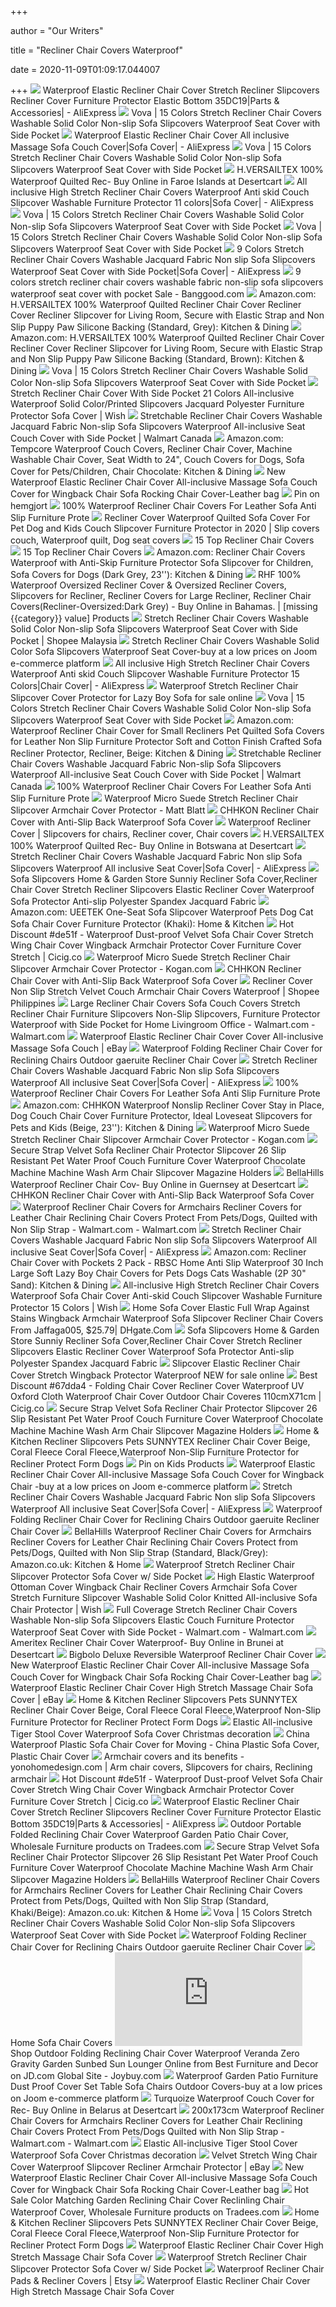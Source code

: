 +++
        
author = "Our Writers"
        
title = "Recliner Chair Covers Waterproof"
        
date = 2020-11-09T01:09:17.044007
        
+++
[ ![](https://ae01.alicdn.com/kf/Hce3b7f8e53d6410190a0f0440b7b47acO.jpg_q50.jpg)](https://ae01.alicdn.com/kf/Hce3b7f8e53d6410190a0f0440b7b47acO.jpg_q50.jpg) Waterproof Elastic Recliner Chair Cover Stretch Recliner Slipcovers  Recliner Cover Furniture Protector Elastic Bottom 35DC19|Parts &  Accessories| - AliExpress
[ ![](https://image-tb.vova.com/image/500_500/filler/7a/fa/32922171c59693ee143e842aab927afa.jpg?format=webp)](https://image-tb.vova.com/image/500_500/filler/7a/fa/32922171c59693ee143e842aab927afa.jpg?format=webp) Vova | 15 Colors Stretch Recliner Chair Covers Washable Solid Color Non-slip  Sofa Slipcovers Waterproof Seat Cover with Side Pocket
[ ![](https://ae01.alicdn.com/kf/H19e2436b23aa410097dd42e32bb0dcbeA/Waterproof-Elastic-Recliner-Chair-Cover-All-inclusive-Massage-Sofa-Couch-Cover.jpg_q50.jpg)](https://ae01.alicdn.com/kf/H19e2436b23aa410097dd42e32bb0dcbeA/Waterproof-Elastic-Recliner-Chair-Cover-All-inclusive-Massage-Sofa-Couch-Cover.jpg_q50.jpg) Waterproof Elastic Recliner Chair Cover All inclusive Massage Sofa Couch  Cover|Sofa Cover| - AliExpress
[ ![](https://image-tb.vova.com/image/500_500/filler/1a/4a/400a41077d2687e581840f02e9091a4a.jpg?format=webp)](https://image-tb.vova.com/image/500_500/filler/1a/4a/400a41077d2687e581840f02e9091a4a.jpg?format=webp) Vova | 15 Colors Stretch Recliner Chair Covers Washable Solid Color Non-slip  Sofa Slipcovers Waterproof Seat Cover with Side Pocket
[ ![](https://images-na.ssl-images-amazon.com/images/I/41Hd%2B1NKWGL.jpg)](https://images-na.ssl-images-amazon.com/images/I/41Hd%2B1NKWGL.jpg) H.VERSAILTEX 100% Waterproof Quilted Rec- Buy Online in Faroe Islands at  Desertcart
[ ![](https://ae01.alicdn.com/kf/H901090149d994bf586428fd2c5158429Z/All-inclusive-High-Stretch-Recliner-Chair-Covers-Waterproof-Anti-skid-Couch-Slipcover-Washable-Furniture-Protector-11.jpg_Q90.jpg_.webp)](https://ae01.alicdn.com/kf/H901090149d994bf586428fd2c5158429Z/All-inclusive-High-Stretch-Recliner-Chair-Covers-Waterproof-Anti-skid-Couch-Slipcover-Washable-Furniture-Protector-11.jpg_Q90.jpg_.webp) All inclusive High Stretch Recliner Chair Covers Waterproof Anti skid Couch  Slipcover Washable Furniture Protector 11 colors|Sofa Cover| - AliExpress
[ ![](https://image-tb.vova.com/image/500_500/filler/33/48/400bfdc7d9abd3755bd6822b76593348.jpg?format=webp)](https://image-tb.vova.com/image/500_500/filler/33/48/400bfdc7d9abd3755bd6822b76593348.jpg?format=webp) Vova | 15 Colors Stretch Recliner Chair Covers Washable Solid Color Non-slip  Sofa Slipcovers Waterproof Seat Cover with Side Pocket
[ ![](https://image-tb.vova.com/image/500_500/filler/a2/a0/86f69d2e0056ecd8bcb34afd623ca2a0.jpg?format=webp)](https://image-tb.vova.com/image/500_500/filler/a2/a0/86f69d2e0056ecd8bcb34afd623ca2a0.jpg?format=webp) Vova | 15 Colors Stretch Recliner Chair Covers Washable Solid Color Non-slip  Sofa Slipcovers Waterproof Seat Cover with Side Pocket
[ ![](https://ae01.alicdn.com/kf/Hcd37000a1a044657a96cead992dfe918f/9-Colors-Stretch-Recliner-Chair-Covers-Washable-Jacquard-Fabric-Non-slip-Sofa-Slipcovers-Waterproof-Seat-Cover.jpeg_Q90.jpeg_.webp)](https://ae01.alicdn.com/kf/Hcd37000a1a044657a96cead992dfe918f/9-Colors-Stretch-Recliner-Chair-Covers-Washable-Jacquard-Fabric-Non-slip-Sofa-Slipcovers-Waterproof-Seat-Cover.jpeg_Q90.jpeg_.webp) 9 Colors Stretch Recliner Chair Covers Washable Jacquard Fabric Non slip  Sofa Slipcovers Waterproof Seat Cover with Side Pocket|Sofa Cover| -  AliExpress
[ ![](https://imgaz.staticbg.com/thumb/large/oaupload/banggood/images/7B/C4/139fe0f8-ce57-4846-aaff-73061e603a83.jpg)](https://imgaz.staticbg.com/thumb/large/oaupload/banggood/images/7B/C4/139fe0f8-ce57-4846-aaff-73061e603a83.jpg) 9 colors stretch recliner chair covers washable fabric non-slip sofa  slipcovers waterproof seat cover with pocket Sale - Banggood.com
[ ![](https://images-na.ssl-images-amazon.com/images/I/61cGuO4aNeL._AC_SL1050_.jpg)](https://images-na.ssl-images-amazon.com/images/I/61cGuO4aNeL._AC_SL1050_.jpg) Amazon.com: H.VERSAILTEX 100% Waterproof Quilted Recliner Chair Cover  Recliner Cover Recliner Slipcover for Living Room, Secure with Elastic  Strap and Non Slip Puppy Paw Silicone Backing (Standard, Grey): Kitchen &  Dining
[ ![](https://images-na.ssl-images-amazon.com/images/I/61khlwTVHjL._AC_SL1050_.jpg)](https://images-na.ssl-images-amazon.com/images/I/61khlwTVHjL._AC_SL1050_.jpg) Amazon.com: H.VERSAILTEX 100% Waterproof Quilted Recliner Chair Cover  Recliner Cover Recliner Slipcover for Living Room, Secure with Elastic  Strap and Non Slip Puppy Paw Silicone Backing (Standard, Brown): Kitchen &  Dining
[ ![](https://image-tb.vova.com/image/500_500/filler/d3/81/d39c647597e6dc0b3b353dd7edb9d381.jpg?format=webp)](https://image-tb.vova.com/image/500_500/filler/d3/81/d39c647597e6dc0b3b353dd7edb9d381.jpg?format=webp) Vova | 15 Colors Stretch Recliner Chair Covers Washable Solid Color Non-slip  Sofa Slipcovers Waterproof Seat Cover with Side Pocket
[ ![](https://canary.contestimg.wish.com/api/webimage/5d8477ef1d93e91022a1eb43-large.jpg?cache_buster=eab02171078664ed3dc9014711d29f77)](https://canary.contestimg.wish.com/api/webimage/5d8477ef1d93e91022a1eb43-large.jpg?cache_buster=eab02171078664ed3dc9014711d29f77) Stretch Recliner Chair Cover With Side Pocket 21 Colors All-inclusive  Waterproof Solid Color/Printed Slipcovers Jacquard Polyester Furniture Protector  Sofa Cover | Wish
[ ![](https://i5.walmartimages.com/asr/651d97f8-edcd-454d-ae3c-19f4f774f979_1.bd466963a3a45643e3640a56cad68ac1.jpeg)](https://i5.walmartimages.com/asr/651d97f8-edcd-454d-ae3c-19f4f774f979_1.bd466963a3a45643e3640a56cad68ac1.jpeg) Stretchable Recliner Chair Covers Washable Jacquard Fabric Non-slip Sofa  Slipcovers Waterproof All-inclusive Seat Couch Cover with Side Pocket |  Walmart Canada
[ ![](https://images-na.ssl-images-amazon.com/images/I/612p%2BInT78L._AC_SL1500_.jpg)](https://images-na.ssl-images-amazon.com/images/I/612p%2BInT78L._AC_SL1500_.jpg) Amazon.com: Tempcore Waterproof Couch Covers, Recliner Chair Cover, Machine  Washable Chair Cover, Seat Width to 24", Couch Covers for Dogs, Sofa Cover  for Pets/Children, Chair Chocolate: Kitchen & Dining
[ ![](https://i1.wp.com/ae01.alicdn.com/kf/H79b3113ea9ea4c9486f25cf73600d216C/New-Waterproof-Elastic-Recliner-Chair-Cover-All-inclusive-Massage-Sofa-Couch-Cover-for-Wingback-Chair-Sofa.jpg)](https://i1.wp.com/ae01.alicdn.com/kf/H79b3113ea9ea4c9486f25cf73600d216C/New-Waterproof-Elastic-Recliner-Chair-Cover-All-inclusive-Massage-Sofa-Couch-Cover-for-Wingback-Chair-Sofa.jpg) New Waterproof Elastic Recliner Chair Cover All-inclusive Massage Sofa  Couch Cover for Wingback Chair Sofa Rocking Chair Cover-Leather bag
[ ![](https://i.pinimg.com/originals/0d/42/9f/0d429fbbf67040e7246163cf070675c5.jpg)](https://i.pinimg.com/originals/0d/42/9f/0d429fbbf67040e7246163cf070675c5.jpg) Pin on hemgjort
[ ![](https://images-na.ssl-images-amazon.com/images/I/81yS0rJOSEL._AC_SX522_.jpg)](https://images-na.ssl-images-amazon.com/images/I/81yS0rJOSEL._AC_SX522_.jpg) 100% Waterproof Recliner Chair Covers For Leather Sofa Anti Slip Furniture  Prote
[ ![](https://i.pinimg.com/originals/85/18/d2/8518d25a149235090939015fa9b37a20.jpg)](https://i.pinimg.com/originals/85/18/d2/8518d25a149235090939015fa9b37a20.jpg) Recliner Cover Waterproof Quilted Sofa Cover For Pet Dog and Kids Couch  Slipcover Furniture Protector in 2020 | Slip covers couch, Waterproof  quilt, Dog seat covers
[ ![](https://www.gardenviewer.com/images/39741/Turquoize-100-Waterproof-Pet-Furniture-Covers-Couch-Cover-for-Leather-Recliner-Chair-Cover-Luxurious-Arm-Chair-Slipcover-for-Quilted-Dog-Sofa-Cover-Protector-Non-Slip-Chair-Shield-Chair-21-Taupe--11.jpg)](https://www.gardenviewer.com/images/39741/Turquoize-100-Waterproof-Pet-Furniture-Covers-Couch-Cover-for-Leather-Recliner-Chair-Cover-Luxurious-Arm-Chair-Slipcover-for-Quilted-Dog-Sofa-Cover-Protector-Non-Slip-Chair-Shield-Chair-21-Taupe--11.jpg) 15 Top Recliner Chair Covers
[ ![](https://www.gardenviewer.com/images/39741/Furniture-Sofa-Covers-for-Oversized-Recliner-Quilted-100-Waterproof-Recliner-Chair-Cover-for-Living-Room-Non-Slip-Sofa-Protector-Taupe-Oversize-Recliner-Seat%C2%A0Width%C2%A0Up%C2%A0to-30--33.jpg)](https://www.gardenviewer.com/images/39741/Furniture-Sofa-Covers-for-Oversized-Recliner-Quilted-100-Waterproof-Recliner-Chair-Cover-for-Living-Room-Non-Slip-Sofa-Protector-Taupe-Oversize-Recliner-Seat%C2%A0Width%C2%A0Up%C2%A0to-30--33.jpg) 15 Top Recliner Chair Covers
[ ![](https://images-na.ssl-images-amazon.com/images/I/61uO3LAWChL._AC_SL1500_.jpg)](https://images-na.ssl-images-amazon.com/images/I/61uO3LAWChL._AC_SL1500_.jpg) Amazon.com: Recliner Chair Covers Waterproof with Anti-Skip Furniture Protector  Sofa Slipcover for Children, Sofa Covers for Dogs (Dark Grey, 23''):  Kitchen & Dining
[ ![](https://m.media-amazon.com/images/I/61sffIunoBL.jpg)](https://m.media-amazon.com/images/I/61sffIunoBL.jpg) RHF 100% Waterproof Oversized Recliner Cover & Oversized Recliner Covers,  Slipcovers for Recliner, Recliner Covers for Large Recliner, Recliner Chair  Covers(Recliner-Oversized:Dark Grey) - Buy Online in Bahamas. | [missing  {{category}} value] Products
[ ![](https://cf.shopee.com.my/file/48176fa1f17aa66f0d507cb8a403ea3c)](https://cf.shopee.com.my/file/48176fa1f17aa66f0d507cb8a403ea3c) Stretch Recliner Chair Covers Washable Solid Color Non-slip Sofa Slipcovers  Waterproof Seat Cover with Side Pocket | Shopee Malaysia
[ ![](https://img.joomcdn.net/12a128129576150b275ffc0697b38bfe06584e09_original.jpeg)](https://img.joomcdn.net/12a128129576150b275ffc0697b38bfe06584e09_original.jpeg) Stretch Recliner Chair Covers Washable Solid Color Sofa Slipcovers  Waterproof Seat Cover-buy at a low prices on Joom e-commerce platform
[ ![](https://ae01.alicdn.com/kf/H9b9ed9408da6491085bb7fe85962fff3V/All-inclusive-High-Stretch-Recliner-Chair-Covers-Waterproof-Anti-skid-Couch-Slipcover-Washable-Furniture-Protector-15.jpg_Q90.jpg_.webp)](https://ae01.alicdn.com/kf/H9b9ed9408da6491085bb7fe85962fff3V/All-inclusive-High-Stretch-Recliner-Chair-Covers-Waterproof-Anti-skid-Couch-Slipcover-Washable-Furniture-Protector-15.jpg_Q90.jpg_.webp) All inclusive High Stretch Recliner Chair Covers Waterproof Anti skid Couch  Slipcover Washable Furniture Protector 15 Colors|Chair Cover| - AliExpress
[ ![](https://i.ebayimg.com/images/g/4yAAAOSwSRteOSkk/s-l1600.jpg)](https://i.ebayimg.com/images/g/4yAAAOSwSRteOSkk/s-l1600.jpg) Waterproof Stretch Recliner Chair Slipcover Cover Protector for Lazy Boy  Sofa for sale online
[ ![](https://image-tb.vova.com/image/500_500/filler/2d/a9/85628d36e92c9fdfed5607c2e4d12da9.jpg?format=webp)](https://image-tb.vova.com/image/500_500/filler/2d/a9/85628d36e92c9fdfed5607c2e4d12da9.jpg?format=webp) Vova | 15 Colors Stretch Recliner Chair Covers Washable Solid Color Non-slip  Sofa Slipcovers Waterproof Seat Cover with Side Pocket
[ ![](https://images-na.ssl-images-amazon.com/images/I/71wg8kx2fgL._AC_SL1500_.jpg)](https://images-na.ssl-images-amazon.com/images/I/71wg8kx2fgL._AC_SL1500_.jpg) Amazon.com: Waterproof Recliner Chair Cover for Small Recliners Pet Quilted Sofa  Covers for Leather Non Slip Furniture Protector Soft and Cotton Finish  Crafted Sofa Recliner Protector, Recliner, Beige: Kitchen & Dining
[ ![](https://i5.walmartimages.com/asr/0d5e759a-bca9-4a05-aaac-8ea29f910db5_1.c0bc4169c8ba2c598995144c91dcaba7.jpeg?odnHeight=450&odnWidth=450&odnBg=ffffff)](https://i5.walmartimages.com/asr/0d5e759a-bca9-4a05-aaac-8ea29f910db5_1.c0bc4169c8ba2c598995144c91dcaba7.jpeg?odnHeight=450&odnWidth=450&odnBg=ffffff) Stretchable Recliner Chair Covers Washable Jacquard Fabric Non-slip Sofa  Slipcovers Waterproof All-inclusive Seat Couch Cover with Side Pocket |  Walmart Canada
[ ![](https://images-na.ssl-images-amazon.com/images/I/517-CyCKJiL.jpg)](https://images-na.ssl-images-amazon.com/images/I/517-CyCKJiL.jpg) 100% Waterproof Recliner Chair Covers For Leather Sofa Anti Slip Furniture  Prote
[ ![](https://assets.kogan.com/images/yeksuper/YKS-POA6637330/1-65c98207df-4eb1c20a349bb0434aad85fdac491cd0.jpg?auto=webp&canvas=753%2C502&fit=bounds&height=502&quality=75&width=753)](https://assets.kogan.com/images/yeksuper/YKS-POA6637330/1-65c98207df-4eb1c20a349bb0434aad85fdac491cd0.jpg?auto=webp&canvas=753%2C502&fit=bounds&height=502&quality=75&width=753) Waterproof Micro Suede Stretch Recliner Chair Slipcover Armchair Cover  Protector - Matt Blatt
[ ![](https://www.ubuy.cz/productimg/?image=aHR0cHM6Ly9pbWFnZXMtbmEuc3NsLWltYWdlcy1hbWF6b24uY29tL2ltYWdlcy9JLzcxUUpFTDJaMEtMLl9TUzQwMF8uanBn.jpg)](https://www.ubuy.cz/productimg/?image=aHR0cHM6Ly9pbWFnZXMtbmEuc3NsLWltYWdlcy1hbWF6b24uY29tL2ltYWdlcy9JLzcxUUpFTDJaMEtMLl9TUzQwMF8uanBn.jpg) CHHKON Recliner Chair Cover with Anti-Slip Back Waterproof Sofa Cover
[ ![](https://i.pinimg.com/originals/e7/81/04/e78104aadf87d12179cde716e85cb1b0.jpg)](https://i.pinimg.com/originals/e7/81/04/e78104aadf87d12179cde716e85cb1b0.jpg) Waterproof Recliner Cover | Slipcovers for chairs, Recliner cover, Chair  covers
[ ![](https://m.media-amazon.com/images/I/51OMQnJjVGL.jpg)](https://m.media-amazon.com/images/I/51OMQnJjVGL.jpg) H.VERSAILTEX 100% Waterproof Quilted Rec- Buy Online in Botswana at  Desertcart
[ ![](https://ae01.alicdn.com/kf/H347434d5ca39458b98ad164c3154415aD/Stretch-Recliner-Chair-Covers-Washable-Jacquard-Fabric-Non-slip-Sofa-Slipcovers-Waterproof-All-inclusive-Seat-Cover.jpg_640x640.jpg)](https://ae01.alicdn.com/kf/H347434d5ca39458b98ad164c3154415aD/Stretch-Recliner-Chair-Covers-Washable-Jacquard-Fabric-Non-slip-Sofa-Slipcovers-Waterproof-All-inclusive-Seat-Cover.jpg_640x640.jpg) Stretch Recliner Chair Covers Washable Jacquard Fabric Non slip Sofa  Slipcovers Waterproof All inclusive Seat Cover|Sofa Cover| - AliExpress
[ ![](https://images-na.ssl-images-amazon.com/images/I/51DlK0u95SL._AC_SL1001_.jpg)](https://images-na.ssl-images-amazon.com/images/I/51DlK0u95SL._AC_SL1001_.jpg) Sofa Slipcovers Home & Garden Store Sunniy Recliner Sofa Cover,Recliner  Chair Cover Stretch Recliner Slipcovers Elastic Recliner Cover Waterproof  Sofa Protector Anti-slip Polyester Spandex Jacquard Fabric
[ ![](https://images-na.ssl-images-amazon.com/images/I/41Jb%2Brw8yKL._AC_.jpg)](https://images-na.ssl-images-amazon.com/images/I/41Jb%2Brw8yKL._AC_.jpg) Amazon.com: UEETEK One-Seat Sofa Slipcover Waterproof Pets Dog Cat Sofa  Chair Cover Furniture Protector (Khaki): Home & Kitchen
[ ![](https://i3.wp.com/ae01.alicdn.com/kf/Hdbb45c9db18341ddb371da53c778df0a9/Waterproof-Dust-proof-Velvet-Sofa-Chair-Cover-Stretch-Wing-Chair-Cover-Wingback-Armchair-Protector-Cover-Furniture.jpg)](https://i3.wp.com/ae01.alicdn.com/kf/Hdbb45c9db18341ddb371da53c778df0a9/Waterproof-Dust-proof-Velvet-Sofa-Chair-Cover-Stretch-Wing-Chair-Cover-Wingback-Armchair-Protector-Cover-Furniture.jpg) Hot Discount #de51f - Waterproof Dust-proof Velvet Sofa Chair Cover Stretch  Wing Chair Cover Wingback Armchair Protector Cover Furniture Cover Stretch  | Cicig.co
[ ![](https://assets.kogan.com/images/yeksuper/YKS-POA6637333/1-547aa10d3e-aebea02c4e5a24ca8e1bbc7cda235b1d.jpg?auto=webp&canvas=753%2C502&fit=bounds&height=502&quality=75&width=753)](https://assets.kogan.com/images/yeksuper/YKS-POA6637333/1-547aa10d3e-aebea02c4e5a24ca8e1bbc7cda235b1d.jpg?auto=webp&canvas=753%2C502&fit=bounds&height=502&quality=75&width=753) Waterproof Micro Suede Stretch Recliner Chair Slipcover Armchair Cover  Protector - Kogan.com
[ ![](https://m.media-amazon.com/images/I/61rLvZvLr4L._AC_UL320_ML3_.jpg)](https://m.media-amazon.com/images/I/61rLvZvLr4L._AC_UL320_ML3_.jpg) CHHKON Recliner Chair Cover with Anti-Slip Back Waterproof Sofa Cover
[ ![](https://cf.shopee.ph/file/aabca072611815875d02744adff8ca88)](https://cf.shopee.ph/file/aabca072611815875d02744adff8ca88) Recliner Cover Non Slip Stretch Velvet Couch Armchair Chair Covers  Waterproof | Shopee Philippines
[ ![](https://i5.walmartimages.com/asr/1927c0ec-27c1-4b1a-a9fb-752d338b53be.54baa296a76988ace4dc05d7b1e7d1eb.jpeg?odnWidth=612&odnHeight=612&odnBg=ffffff)](https://i5.walmartimages.com/asr/1927c0ec-27c1-4b1a-a9fb-752d338b53be.54baa296a76988ace4dc05d7b1e7d1eb.jpeg?odnWidth=612&odnHeight=612&odnBg=ffffff) Large Recliner Chair Covers Sofa Couch Covers Stretch Recliner Chair  Furniture Slipcovers Non-Slip Slipcovers, Furniture Protector Waterproof  with Side Pocket for Home Livingroom Office - Walmart.com - Walmart.com
[ ![](https://i.ebayimg.com/images/g/YEcAAOSwgFpd~H0B/s-l300.jpg)](https://i.ebayimg.com/images/g/YEcAAOSwgFpd~H0B/s-l300.jpg) Waterproof Elastic Recliner Chair Cover Cover All-inclusive Massage Sofa  Couch | eBay
[ ![](https://m.media-amazon.com/images/I/61JK8xm4m6L._AC_UL436_.jpg)](https://m.media-amazon.com/images/I/61JK8xm4m6L._AC_UL436_.jpg) Waterproof Folding Recliner Chair Cover for Reclining Chairs Outdoor  gaeruite Recliner Chair Cover
[ ![](https://ae01.alicdn.com/kf/H42d7e49035fe455d87407ab097b3f94bZ/Stretch-Recliner-Chair-Covers-Washable-Jacquard-Fabric-Non-slip-Sofa-Slipcovers-Waterproof-All-inclusive-Seat-Cover.jpg_Q90.jpg_.webp)](https://ae01.alicdn.com/kf/H42d7e49035fe455d87407ab097b3f94bZ/Stretch-Recliner-Chair-Covers-Washable-Jacquard-Fabric-Non-slip-Sofa-Slipcovers-Waterproof-All-inclusive-Seat-Cover.jpg_Q90.jpg_.webp) Stretch Recliner Chair Covers Washable Jacquard Fabric Non slip Sofa  Slipcovers Waterproof All inclusive Seat Cover|Sofa Cover| - AliExpress
[ ![](https://images-na.ssl-images-amazon.com/images/I/61vgYWgfLAL._AC_SX522_.jpg)](https://images-na.ssl-images-amazon.com/images/I/61vgYWgfLAL._AC_SX522_.jpg) 100% Waterproof Recliner Chair Covers For Leather Sofa Anti Slip Furniture  Prote
[ ![](https://images-na.ssl-images-amazon.com/images/I/714P5ugbY3L._AC_SL1500_.jpg)](https://images-na.ssl-images-amazon.com/images/I/714P5ugbY3L._AC_SL1500_.jpg) Amazon.com: CHHKON Waterproof Nonslip Recliner Cover Stay in Place, Dog  Couch Chair Cover Furniture Protector, Ideal Loveseat Slipcovers for Pets  and Kids (Beige, 23''): Kitchen & Dining
[ ![](https://assets.kogan.com/images/yeksuper/YKS-POA6637333/1-547aa10d3e-aebea02c4e5a24ca8e1bbc7cda235b1d.jpg?auto=webp&canvas=1200%2C630&fit=bounds&height=630&quality=75&width=1200)](https://assets.kogan.com/images/yeksuper/YKS-POA6637333/1-547aa10d3e-aebea02c4e5a24ca8e1bbc7cda235b1d.jpg?auto=webp&canvas=1200%2C630&fit=bounds&height=630&quality=75&width=1200) Waterproof Micro Suede Stretch Recliner Chair Slipcover Armchair Cover  Protector - Kogan.com
[ ![](https://images-na.ssl-images-amazon.com/images/I/91yJ4Wy2ddL._AC_SL1500_.jpg)](https://images-na.ssl-images-amazon.com/images/I/91yJ4Wy2ddL._AC_SL1500_.jpg) Secure Strap Velvet Sofa Recliner Chair Protector Slipcover 26 Slip  Resistant Pet Water Proof Couch Furniture Cover Waterproof Chocolate  Machine Machine Wash Arm Chair Slipcover Magazine Holders
[ ![](https://m.media-amazon.com/images/I/61KPXePnUZL.jpg)](https://m.media-amazon.com/images/I/61KPXePnUZL.jpg) BellaHills Waterproof Recliner Chair Cov- Buy Online in Guernsey at  Desertcart
[ ![](https://images-na.ssl-images-amazon.com/images/I/71b3VpGRuQL._AC_SX522_.jpg)](https://images-na.ssl-images-amazon.com/images/I/71b3VpGRuQL._AC_SX522_.jpg) CHHKON Recliner Chair Cover with Anti-Slip Back Waterproof Sofa Cover
[ ![](https://i5.walmartimages.com/asr/3455d8e3-aad5-4cff-ac41-75339b28c14e.3ec7232bbca2c65f42790f69fd906a6a.jpeg?odnWidth=612&odnHeight=612&odnBg=ffffff)](https://i5.walmartimages.com/asr/3455d8e3-aad5-4cff-ac41-75339b28c14e.3ec7232bbca2c65f42790f69fd906a6a.jpeg?odnWidth=612&odnHeight=612&odnBg=ffffff) Waterproof Recliner Chair Covers for Armchairs Recliner Covers for Leather Chair  Reclining Chair Covers Protect From Pets/Dogs, Quilted with Non Slip Strap  - Walmart.com - Walmart.com
[ ![](https://ae01.alicdn.com/kf/H8e1e04ac076949188a39cb261f54ee83Y/Stretch-Recliner-Chair-Covers-Washable-Jacquard-Fabric-Non-slip-Sofa-Slipcovers-Waterproof-All-inclusive-Seat-Cover.jpg_640x640.jpg)](https://ae01.alicdn.com/kf/H8e1e04ac076949188a39cb261f54ee83Y/Stretch-Recliner-Chair-Covers-Washable-Jacquard-Fabric-Non-slip-Sofa-Slipcovers-Waterproof-All-inclusive-Seat-Cover.jpg_640x640.jpg) Stretch Recliner Chair Covers Washable Jacquard Fabric Non slip Sofa  Slipcovers Waterproof All inclusive Seat Cover|Sofa Cover| - AliExpress
[ ![](https://images-na.ssl-images-amazon.com/images/I/71iOAYHx%2BOL._AC_SL1000_.jpg)](https://images-na.ssl-images-amazon.com/images/I/71iOAYHx%2BOL._AC_SL1000_.jpg) Amazon.com: Recliner Chair Cover with Pockets 2 Pack - RBSC Home Anti Slip  Waterproof 30 Inch Large Soft Lazy Boy Chair Covers for Pets Dogs Cats  Washable (2P 30" Sand): Kitchen & Dining
[ ![](https://canary.contestimg.wish.com/api/webimage/5d775dfbaba3aa2f6fda9369-large.jpg?cache_buster=b35b355bfafd57ace64c784693e423c5)](https://canary.contestimg.wish.com/api/webimage/5d775dfbaba3aa2f6fda9369-large.jpg?cache_buster=b35b355bfafd57ace64c784693e423c5) All-inclusive High Stretch Recliner Chair Covers Waterproof Sofa Chair Cover  Anti-skid Couch Slipcover Washable Furniture Protector 15 Colors | Wish
[ ![](https://www.dhresource.com/0x0/f2/albu/g13/M00/B7/07/rBVakl86YCeAeKInAAMufvHQtPw396.jpg/home-sofa-cover-elastic-full-wrap-against.jpg)](https://www.dhresource.com/0x0/f2/albu/g13/M00/B7/07/rBVakl86YCeAeKInAAMufvHQtPw396.jpg/home-sofa-cover-elastic-full-wrap-against.jpg) Home Sofa Cover Elastic Full Wrap Against Stains Wingback Armchair Waterproof  Sofa Slipcover Recliner Chair Covers From Jaffaga005, $25.79| DHgate.Com
[ ![](https://images-na.ssl-images-amazon.com/images/I/61Jl0noHurL._AC_SL1001_.jpg)](https://images-na.ssl-images-amazon.com/images/I/61Jl0noHurL._AC_SL1001_.jpg) Sofa Slipcovers Home & Garden Store Sunniy Recliner Sofa Cover,Recliner  Chair Cover Stretch Recliner Slipcovers Elastic Recliner Cover Waterproof  Sofa Protector Anti-slip Polyester Spandex Jacquard Fabric
[ ![](https://i.ebayimg.com/images/g/6psAAOSwX6BfkB1b/s-l1600.jpg)](https://i.ebayimg.com/images/g/6psAAOSwX6BfkB1b/s-l1600.jpg) Slipcover Elastic Recliner Chair Cover Stretch Wingback Protector Waterproof  NEW for sale online
[ ![](https://ae01.alicdn.com/kf/Hbe4f7d76885a49d0acda0562cb55666bD/Folding-Chair-Cover-Recliner-Cover-Waterproof-UV-Oxford-Cloth-Waterproof-Chair-Cover-Outdoor-Chair-Coveres-110cmX71cm.jpg_350x350.jpg)](https://ae01.alicdn.com/kf/Hbe4f7d76885a49d0acda0562cb55666bD/Folding-Chair-Cover-Recliner-Cover-Waterproof-UV-Oxford-Cloth-Waterproof-Chair-Cover-Outdoor-Chair-Coveres-110cmX71cm.jpg_350x350.jpg) Best Discount #67dda4 - Folding Chair Cover Recliner Cover Waterproof UV  Oxford Cloth Waterproof Chair Cover Outdoor Chair Coveres 110cmX71cm |  Cicig.co
[ ![](https://images-na.ssl-images-amazon.com/images/I/61bN1b%2ByS7L._AC_SL1077_.jpg)](https://images-na.ssl-images-amazon.com/images/I/61bN1b%2ByS7L._AC_SL1077_.jpg) Secure Strap Velvet Sofa Recliner Chair Protector Slipcover 26 Slip  Resistant Pet Water Proof Couch Furniture Cover Waterproof Chocolate  Machine Machine Wash Arm Chair Slipcover Magazine Holders
[ ![](https://images-na.ssl-images-amazon.com/images/I/719cs772k5L._AC_SL1500_.jpg)](https://images-na.ssl-images-amazon.com/images/I/719cs772k5L._AC_SL1500_.jpg) Home & Kitchen Recliner Slipcovers Pets SUNNYTEX Recliner Chair Cover  Beige, Coral Fleece Coral Fleece,Waterproof Non-Slip Furniture Protector  for Recliner Protect Form Dogs
[ ![](https://i.pinimg.com/originals/49/8c/8e/498c8eb3bfb6c50bf4a689c918ce1344.png)](https://i.pinimg.com/originals/49/8c/8e/498c8eb3bfb6c50bf4a689c918ce1344.png) Pin on Kids Products
[ ![](https://img.joomcdn.net/12c2c8f3cfb31bb57359ff2fe23aec3b764e8e87_400_400.jpeg)](https://img.joomcdn.net/12c2c8f3cfb31bb57359ff2fe23aec3b764e8e87_400_400.jpeg) Waterproof Elastic Recliner Chair Cover All-inclusive Massage Sofa Couch  Cover for Wingback Chair -buy at a low prices on Joom e-commerce platform
[ ![](https://ae01.alicdn.com/kf/H4ad9f10c64564eb88e18e67ae8b6b1459/Stretch-Recliner-Chair-Covers-Washable-Jacquard-Fabric-Non-slip-Sofa-Slipcovers-Waterproof-All-inclusive-Seat-Cover.jpg_640x640.jpg)](https://ae01.alicdn.com/kf/H4ad9f10c64564eb88e18e67ae8b6b1459/Stretch-Recliner-Chair-Covers-Washable-Jacquard-Fabric-Non-slip-Sofa-Slipcovers-Waterproof-All-inclusive-Seat-Cover.jpg_640x640.jpg) Stretch Recliner Chair Covers Washable Jacquard Fabric Non slip Sofa  Slipcovers Waterproof All inclusive Seat Cover|Sofa Cover| - AliExpress
[ ![](https://cdn-3d.niceshops.com/upload/image/product/large/default/3dlac-plus-spuitlijm-100-ml-257013-nl.jpg)](https://cdn-3d.niceshops.com/upload/image/product/large/default/3dlac-plus-spuitlijm-100-ml-257013-nl.jpg) Waterproof Folding Recliner Chair Cover for Reclining Chairs Outdoor  gaeruite Recliner Chair Cover
[ ![](https://images-na.ssl-images-amazon.com/images/I/61q-og6CWfL._AC_SL1200_.jpg)](https://images-na.ssl-images-amazon.com/images/I/61q-og6CWfL._AC_SL1200_.jpg) BellaHills Waterproof Recliner Chair Covers for Armchairs Recliner Covers  for Leather Chair Reclining Chair Covers Protect from Pets/Dogs, Quilted  with Non Slip Strap (Standard, Black/Grey): Amazon.co.uk: Kitchen & Home
[ ![](https://i.pinimg.com/736x/73/66/9f/73669f4de7aadc6efbb7b551a55ed38c.jpg)](https://i.pinimg.com/736x/73/66/9f/73669f4de7aadc6efbb7b551a55ed38c.jpg) Waterproof Stretch Recliner Chair Slipcover Protector Sofa Cover w/ Side  Pocket
[ ![](https://canary.contestimg.wish.com/api/webimage/5d7f4c51b2da074fa0d82a9d-large.jpg?cache_buster=8480fbe58c5778ea1f8278736243babf)](https://canary.contestimg.wish.com/api/webimage/5d7f4c51b2da074fa0d82a9d-large.jpg?cache_buster=8480fbe58c5778ea1f8278736243babf) High Elastic Waterproof Ottoman Cover Wingback Chair Recliner Covers  Armchair Sofa Cover Stretch Furniture Slipcover Washable Solid Color  Knitted All-inclusive Sofa Chair Protector | Wish
[ ![](https://i5.walmartimages.com/asr/66e02402-0e99-4edb-b61a-49309b4810f1.7c0cebdbbbe7c0a168142a0105aa5e83.jpeg?odnWidth=612&odnHeight=612&odnBg=ffffff)](https://i5.walmartimages.com/asr/66e02402-0e99-4edb-b61a-49309b4810f1.7c0cebdbbbe7c0a168142a0105aa5e83.jpeg?odnWidth=612&odnHeight=612&odnBg=ffffff) Full Coverage Stretch Recliner Chair Covers Washable Non-slip Sofa  Slipcovers Elastic Couch Furniture Protector Waterproof Seat Cover with  Side Pocket - Walmart.com - Walmart.com
[ ![](https://m.media-amazon.com/images/I/81ParfZb0lL.jpg)](https://m.media-amazon.com/images/I/81ParfZb0lL.jpg) Ameritex Recliner Chair Cover Waterproof- Buy Online in Brunei at Desertcart
[ ![](https://c.shld.net/rpx/i/s/pi/mp/33806/prod_8999183317?src=https%3A%2F%2Fmedia.wdrake.com%2Fimages%2Fw355161_1_lg.jpg&d=326253da02457223aab579af1c3bd51742cfb76b&?hei=64&wid=64&qlt=50)](https://c.shld.net/rpx/i/s/pi/mp/33806/prod_8999183317?src=https%3A%2F%2Fmedia.wdrake.com%2Fimages%2Fw355161_1_lg.jpg&d=326253da02457223aab579af1c3bd51742cfb76b&?hei=64&wid=64&qlt=50) Bigbolo Deluxe Reversible Waterproof Recliner Chair Cover
[ ![](https://i3.wp.com/ae01.alicdn.com/kf/Hc9a622bc2cea49539bc2d50a9ff89ecfu/New-Waterproof-Elastic-Recliner-Chair-Cover-All-inclusive-Massage-Sofa-Couch-Cover-for-Wingback-Chair-Sofa.jpg)](https://i3.wp.com/ae01.alicdn.com/kf/Hc9a622bc2cea49539bc2d50a9ff89ecfu/New-Waterproof-Elastic-Recliner-Chair-Cover-All-inclusive-Massage-Sofa-Couch-Cover-for-Wingback-Chair-Sofa.jpg) New Waterproof Elastic Recliner Chair Cover All-inclusive Massage Sofa  Couch Cover for Wingback Chair Sofa Rocking Chair Cover-Leather bag
[ ![](https://i.ebayimg.com/images/g/ntcAAOSwzDdc67fe/s-l300.jpg)](https://i.ebayimg.com/images/g/ntcAAOSwzDdc67fe/s-l300.jpg) Waterproof Elastic Recliner Chair Cover High Stretch Massage Chair Sofa  Cover | eBay
[ ![](https://images-na.ssl-images-amazon.com/images/I/61Y4dt34TjL._AC_SL1000_.jpg)](https://images-na.ssl-images-amazon.com/images/I/61Y4dt34TjL._AC_SL1000_.jpg) Home & Kitchen Recliner Slipcovers Pets SUNNYTEX Recliner Chair Cover  Beige, Coral Fleece Coral Fleece,Waterproof Non-Slip Furniture Protector  for Recliner Protect Form Dogs
[ ![](https://www.qdh.net/image/cache/Product%20Image/Home%20Textil/Slipcovers/Sofa%20Covers/Elastic%20All-inclusive%20Tiger%20Stool%20Cover%20Waterproof%20Sofa%20Cover01-1000x1000_0.jpg)](https://www.qdh.net/image/cache/Product%20Image/Home%20Textil/Slipcovers/Sofa%20Covers/Elastic%20All-inclusive%20Tiger%20Stool%20Cover%20Waterproof%20Sofa%20Cover01-1000x1000_0.jpg) Elastic All-inclusive Tiger Stool Cover Waterproof Sofa Cover Christmas  decoration
[ ![](https://image.made-in-china.com/2f0j00AJOaIEDqnUry/Waterproof-Plastic-Sofa-Chair-Cover-for-Moving.jpg)](https://image.made-in-china.com/2f0j00AJOaIEDqnUry/Waterproof-Plastic-Sofa-Chair-Cover-for-Moving.jpg) China Waterproof Plastic Sofa Chair Cover for Moving - China Plastic Sofa  Cover, Plastic Chair Cover
[ ![](https://i.pinimg.com/474x/b5/18/2a/b5182ac925225404dfea0398c5ea2c65.jpg)](https://i.pinimg.com/474x/b5/18/2a/b5182ac925225404dfea0398c5ea2c65.jpg) Armchair covers and its benefits - yonohomedesign.com | Arm chair covers,  Slipcovers for chairs, Reclining armchair
[ ![](https://i3.wp.com/ae01.alicdn.com/kf/H57b152a864c2417b9144aee4931400b8P/Waterproof-Dust-proof-Velvet-Sofa-Chair-Cover-Stretch-Wing-Chair-Cover-Wingback-Armchair-Protector-Cover-Furniture.jpg)](https://i3.wp.com/ae01.alicdn.com/kf/H57b152a864c2417b9144aee4931400b8P/Waterproof-Dust-proof-Velvet-Sofa-Chair-Cover-Stretch-Wing-Chair-Cover-Wingback-Armchair-Protector-Cover-Furniture.jpg) Hot Discount #de51f - Waterproof Dust-proof Velvet Sofa Chair Cover Stretch  Wing Chair Cover Wingback Armchair Protector Cover Furniture Cover Stretch  | Cicig.co
[ ![](https://ae01.alicdn.com/kf/H9d454746f5fc442ead08fc7c4ada3c11W/Waterproof-Elastic-Recliner-Chair-Cover-Stretch-Recliner-Slipcovers-Recliner-Cover-Furniture-Protector-Elastic-Bottom-35DC19.jpg_q50.jpg)](https://ae01.alicdn.com/kf/H9d454746f5fc442ead08fc7c4ada3c11W/Waterproof-Elastic-Recliner-Chair-Cover-Stretch-Recliner-Slipcovers-Recliner-Cover-Furniture-Protector-Elastic-Bottom-35DC19.jpg_q50.jpg) Waterproof Elastic Recliner Chair Cover Stretch Recliner Slipcovers  Recliner Cover Furniture Protector Elastic Bottom 35DC19|Parts &  Accessories| - AliExpress
[ ![](https://img.tradees.com/file/upload/2020/08/15/Outdoor-Portable-Folded-Reclining-Chair-Cover-Waterproof-Garden-Patio-Chair-Cover.jpg)](https://img.tradees.com/file/upload/2020/08/15/Outdoor-Portable-Folded-Reclining-Chair-Cover-Waterproof-Garden-Patio-Chair-Cover.jpg) Outdoor Portable Folded Reclining Chair Cover Waterproof Garden Patio Chair  Cover, Wholesale Furniture products on Tradees.com
[ ![](https://images-na.ssl-images-amazon.com/images/I/91eHnWEr6BL._AC_SL1500_.jpg)](https://images-na.ssl-images-amazon.com/images/I/91eHnWEr6BL._AC_SL1500_.jpg) Secure Strap Velvet Sofa Recliner Chair Protector Slipcover 26 Slip  Resistant Pet Water Proof Couch Furniture Cover Waterproof Chocolate  Machine Machine Wash Arm Chair Slipcover Magazine Holders
[ ![](https://images-na.ssl-images-amazon.com/images/I/612l4LxdWPL._AC_SL1200_.jpg)](https://images-na.ssl-images-amazon.com/images/I/612l4LxdWPL._AC_SL1200_.jpg) BellaHills Waterproof Recliner Chair Covers for Armchairs Recliner Covers  for Leather Chair Reclining Chair Covers Protect from Pets/Dogs, Quilted  with Non Slip Strap (Standard, Khaki/Beige): Amazon.co.uk: Kitchen & Home
[ ![](https://image-tb.vova.com/image/500_500/filler/07/67/4672d468c8794d49ef46227faa1d0767.jpg?format=webp)](https://image-tb.vova.com/image/500_500/filler/07/67/4672d468c8794d49ef46227faa1d0767.jpg?format=webp) Vova | 15 Colors Stretch Recliner Chair Covers Washable Solid Color Non-slip  Sofa Slipcovers Waterproof Seat Cover with Side Pocket
[ ![](https://images-na.ssl-images-amazon.com/images/I/51178RzeGOL._AC._SR360,460.jpg)](https://images-na.ssl-images-amazon.com/images/I/51178RzeGOL._AC._SR360,460.jpg) Waterproof Folding Recliner Chair Cover for Reclining Chairs Outdoor  gaeruite Recliner Chair Cover
[ ![](https://contestimg.wish.com/api/webimage/5b08fbde91d2cf7b64ea7136-large.jpg?cache_buster=7fe2828faef8a1bbba0ac8c3f3e96334)](https://contestimg.wish.com/api/webimage/5b08fbde91d2cf7b64ea7136-large.jpg?cache_buster=7fe2828faef8a1bbba0ac8c3f3e96334) Home Sofa Chair Covers
[ ![](https://img10.joybuy.com/N0/s560x560_jfs/t1/115675/19/12425/238647/5f0c1d32E6a73ee38/bb9a1c68e03cf516.jpg.dpg)](https://img10.joybuy.com/N0/s560x560_jfs/t1/115675/19/12425/238647/5f0c1d32E6a73ee38/bb9a1c68e03cf516.jpg.dpg) Shop Outdoor Folding Reclining Chair Cover Waterproof Veranda Zero Gravity  Garden Sunbed Sun Lounger Online from Best Furniture and Decor on JD.com  Global Site - Joybuy.com
[ ![](https://img.joomcdn.net/9f3a2bac9cbf3be571fc717d051b512f63ddd473_400_400.jpeg)](https://img.joomcdn.net/9f3a2bac9cbf3be571fc717d051b512f63ddd473_400_400.jpeg) Waterproof Garden Patio Furniture Dust Proof Cover Set Table Sofa Chairs  Outdoor Covers-buy at a low prices on Joom e-commerce platform
[ ![](https://images-na.ssl-images-amazon.com/images/I/41WufNXULPL.jpg)](https://images-na.ssl-images-amazon.com/images/I/41WufNXULPL.jpg) Turquoize Waterproof Couch Cover for Rec- Buy Online in Belarus at  Desertcart
[ ![](https://i5.walmartimages.com/asr/6c768502-4e1c-4b69-8866-45406bfcf2cd.1670082768c5c5dbc23655bceca13974.jpeg?odnWidth=612&odnHeight=612&odnBg=ffffff)](https://i5.walmartimages.com/asr/6c768502-4e1c-4b69-8866-45406bfcf2cd.1670082768c5c5dbc23655bceca13974.jpeg?odnWidth=612&odnHeight=612&odnBg=ffffff) 200x173cm Waterproof Recliner Chair Covers for Armchairs Recliner Covers  for Leather Chair Reclining Chair Covers Protect From Pets/Dogs Quilted  with Non Slip Strap - Walmart.com - Walmart.com
[ ![](https://www.qdh.net/image/cache/Product%20Image/Home%20Textil/Slipcovers/Sofa%20Covers/Elastic%20All-inclusive%20Tiger%20Stool%20Cover%20Waterproof%20Sofa%20Cover02-800x803_0.jpg)](https://www.qdh.net/image/cache/Product%20Image/Home%20Textil/Slipcovers/Sofa%20Covers/Elastic%20All-inclusive%20Tiger%20Stool%20Cover%20Waterproof%20Sofa%20Cover02-800x803_0.jpg) Elastic All-inclusive Tiger Stool Cover Waterproof Sofa Cover Christmas  decoration
[ ![](https://i.ebayimg.com/images/g/DDIAAOSw~ede~sDC/s-l300.jpg)](https://i.ebayimg.com/images/g/DDIAAOSw~ede~sDC/s-l300.jpg) Velvet Stretch Wing Chair Cover Waterproof Slipcover Recliner Armchair  Protector | eBay
[ ![](https://i3.wp.com/ae01.alicdn.com/kf/Hfcf9292bd37a43eea93217f8b2fab3e2X/New-Waterproof-Elastic-Recliner-Chair-Cover-All-inclusive-Massage-Sofa-Couch-Cover-for-Wingback-Chair-Sofa.jpg)](https://i3.wp.com/ae01.alicdn.com/kf/Hfcf9292bd37a43eea93217f8b2fab3e2X/New-Waterproof-Elastic-Recliner-Chair-Cover-All-inclusive-Massage-Sofa-Couch-Cover-for-Wingback-Chair-Sofa.jpg) New Waterproof Elastic Recliner Chair Cover All-inclusive Massage Sofa  Couch Cover for Wingback Chair Sofa Rocking Chair Cover-Leather bag
[ ![](https://img.tradees.com/file/upload/2020/08/15/Hot-Sale-Color-Matching-Garden-Reclining-Chair-Cover-Reclinling-Chair-Waterproof-Cover.jpg)](https://img.tradees.com/file/upload/2020/08/15/Hot-Sale-Color-Matching-Garden-Reclining-Chair-Cover-Reclinling-Chair-Waterproof-Cover.jpg) Hot Sale Color Matching Garden Reclining Chair Cover Reclinling Chair  Waterproof Cover, Wholesale Furniture products on Tradees.com
[ ![](https://m.media-amazon.com/images/I/81zo3HPim-L._AC_SS350_.jpg)](https://m.media-amazon.com/images/I/81zo3HPim-L._AC_SS350_.jpg) Home & Kitchen Recliner Slipcovers Pets SUNNYTEX Recliner Chair Cover  Beige, Coral Fleece Coral Fleece,Waterproof Non-Slip Furniture Protector  for Recliner Protect Form Dogs
[ ![](https://i3.wp.com/ae01.alicdn.com/kf/H84b6b311a3a14c6f9cc6f2c7bfc0aa7fD/Waterproof-Elastic-Recliner-Slipcover-Massage-Chair-Sofa-Couch-Cover-Protector-All-inclusive-Sofa-Cover-Single-Seat.jpg)](https://i3.wp.com/ae01.alicdn.com/kf/H84b6b311a3a14c6f9cc6f2c7bfc0aa7fD/Waterproof-Elastic-Recliner-Slipcover-Massage-Chair-Sofa-Couch-Cover-Protector-All-inclusive-Sofa-Cover-Single-Seat.jpg) Waterproof Elastic Recliner Chair Cover High Stretch Massage Chair Sofa  Cover
[ ![](https://cf.shopee.co.id/file/ab0a7f033f014bbc9c7167cd0dce3d3d)](https://cf.shopee.co.id/file/ab0a7f033f014bbc9c7167cd0dce3d3d) Waterproof Stretch Recliner Chair Slipcover Protector Sofa Cover w/ Side  Pocket
[ ![](https://i.etsystatic.com/17288804/r/il/de6057/1450613964/il_570xN.1450613964_lkdy.jpg)](https://i.etsystatic.com/17288804/r/il/de6057/1450613964/il_570xN.1450613964_lkdy.jpg) Waterproof Recliner Chair Pads & Recliner Covers | Etsy
[ ![](https://i3.wp.com/ae01.alicdn.com/kf/H5d253382fee444ab96e9a3a2274254216/Waterproof-Elastic-Recliner-Slipcover-Massage-Chair-Sofa-Couch-Cover-Protector-All-inclusive-Sofa-Cover-Single-Seat.jpg)](https://i3.wp.com/ae01.alicdn.com/kf/H5d253382fee444ab96e9a3a2274254216/Waterproof-Elastic-Recliner-Slipcover-Massage-Chair-Sofa-Couch-Cover-Protector-All-inclusive-Sofa-Cover-Single-Seat.jpg) Waterproof Elastic Recliner Chair Cover High Stretch Massage Chair Sofa  Cover
